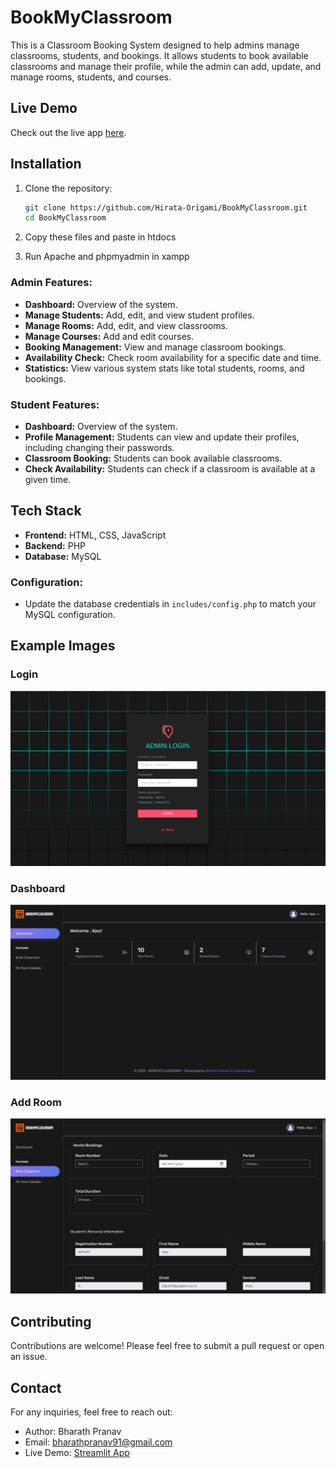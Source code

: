 # BookMyClassroom

This is a Classroom Booking System designed to help admins manage classrooms, students, and bookings. It allows students to book available classrooms and manage their profile, while the admin can add, update, and manage rooms, students, and courses.

## Live Demo
Check out the live app [here](https://bookmyclassroom.kesug.com/).

## Installation

1. Clone the repository:
   ```bash
   git clone https://github.com/Hirata-Origami/BookMyClassroom.git
   cd BookMyClassroom
   ```

2. Copy these files and paste in htdocs

3. Run Apache and phpmyadmin in xampp

### Admin Features:
- **Dashboard:** Overview of the system.
- **Manage Students:** Add, edit, and view student profiles.
- **Manage Rooms:** Add, edit, and view classrooms.
- **Manage Courses:** Add and edit courses.
- **Booking Management:** View and manage classroom bookings.
- **Availability Check:** Check room availability for a specific date and time.
- **Statistics:** View various system stats like total students, rooms, and bookings.

### Student Features:
- **Dashboard:** Overview of the system.
- **Profile Management:** Students can view and update their profiles, including changing their passwords.
- **Classroom Booking:** Students can book available classrooms.
- **Check Availability:** Students can check if a classroom is available at a given time.
  
## Tech Stack
- **Frontend:** HTML, CSS, JavaScript
- **Backend:** PHP
- **Database:** MySQL

### Configuration:
- Update the database credentials in `includes/config.php` to match your MySQL configuration.

## Example Images

### Login
![Login](images/login.png)

### Dashboard
![Dashboard](images/dashboard.png)

### Add Room
![Add Room](images/addRoom.png)

## Contributing

Contributions are welcome! Please feel free to submit a pull request or open an issue.

## Contact

For any inquiries, feel free to reach out:
- Author: Bharath Pranav
- Email: bharathpranav91@gmail.com
- Live Demo: [Streamlit App](https://bharathpranav.streamlit.app/)
